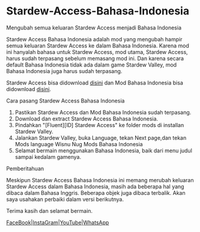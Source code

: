 # Stardew-Access-Bahasa-Indonesia
Mengubah semua keluaran Stardew Access menjadi Bahasa Indonesia

Stardew Access Bahasa Indonesia adalah mod yang mengubah hampir semua keluaran Stardew Access ke dalam Bahasa Indonesia. Karena mod ini hanyalah bahasa untuk Stardew Access, mod utama, Stardew Access, harus sudah terpasang sebelum memasang mod ini. Dan karena secara default Bahasa Indonesia tidak ada dalam game Stardew Valley, mod Bahasa Indonesia juga harus sudah terpasang.

Stardew Access bisa didownload <a href="https://www.nexusmods.com/stardewvalley/mods/16205">disini</a> dan Mod Bahasa Indonesia bisa didownload <a href="https://www.nexusmods.com/stardewvalley/mods/17369">disini</a>.


Cara pasang Stardew Access Bahasa Indonesia
1. Pastikan Stardew Access dan Mod Bahasa Indonesia sudah terpasang.
2. Download dan extract Stardew Access Bahasa Indonesia.
3. Pindahkan "[Fluent][ID] Stardew Access" ke folder mods di installan Stardew Valley.
4. Jalankan Stardew Valley, buka Language, tekan Next page,dan tekan Mods language Wisnu Nug Mods Bahasa Indonesia
5. Selamat bermain menggunakan Bahasa Indonesia, baik dari menu judul sampai kedalam gamenya.


Pemberitahuan

Meskipun Stardew Access Bahasa Indonesia ini memang merubah keluaran Stardew Access dalam Bahasa Indonesia, masih ada beberapa hal yang dibaca dalam Bahasa Inggris. Beberapa objek juga dibaca terbalik. Akan saya usahakan perbaiki dalam versi berikutnya.

Terima kasih dan selamat bermain.

<a href="https://www.facebook.com/mahmud.faiz02">FaceBook</a>|<a href="https://www.instagram.com/mahmudfaiz02">InstaGram</a>|<a href="https://www.youtube.com/@mahmudfaizhaifan">YouTube</a>|<a href="https://wa.me/6281316273812">WhatsApp</a>
